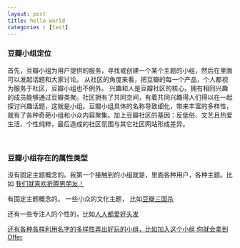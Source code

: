 ```yaml
---
layout: post
title: hello world
categories : [test]
---
```


<div id="content" class="center">
<section>
	<article>
		<h3>豆瓣小组定位</h3>
		<p>首先，豆瓣小组为用户提供的服务，寻找或创建一个某个主题的小组，然后在里面可以发起话题和大家讨论。
			从社区的角度来看，把豆瓣的每一个产品，个人都视为服务于社区，豆瓣小组也不例外。
			兴趣和人是豆瓣社区的核心。拥有相同兴趣的成员能够通过豆瓣类聚。社区拥有了共同空间，有着共同兴趣得人们得以在一起探讨兴趣话题，这就是小组。豆瓣小组具体的名称导致细化，带来丰富的多样性，就有了各种奇葩小组和小众内容聚集。加上豆瓣社区的基因：反低俗、文艺且热爱生活、个性纯粹，最后造成的社区氛围与其它社区网站形成差异。
		</p>
		<br />
		<h3>豆瓣小组存在的属性类型</h3>
		<p>没有固定主题概念的。我第一个接触到的小组就是，里面各种用户，各种主题。比如 <a href="http://www.douban.com/group/Junko520/">我们就喜欢折腾男朋友！</a>   
		</p>	
		<p>有固定主题概念的。 一些小众的文化主题， 比如<a href="http://www.douban.com/group/imre/">豆瓣三国杀</a>
		</p>
		<p>还有一些专注人的个性的，比如<a href="http://www.douban.com/group/toufa/">人人都爱好头发
		</p>
		<p>还有各种各样利用名字的多样性弄出好玩的小组，比如<a href="http://www.douban.com/group/offer/">加入这个小组 你就会拿到Offer
		</p>
	</article>
</section>
</div>